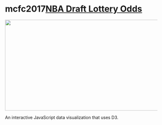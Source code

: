 # mcfc2017[NBA Draft Lottery Odds](https://nharrisanalyst.github.io/DraftLottery/)

<img width='525' height='300' src='https://nharrisanalyst.github.io/DraftLottery/'/>

An interactive JavaScript data visualization that uses D3.